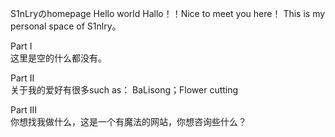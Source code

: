 S1nLryのhomepage
Hello world
Hallo！！Nice to meet you here！
This is my personal space of S1nlry。
                                                                
Part I                                                                                                                                                                    
          这里是空的什么都没有。
               
Part II                                                                                                                                                                    
          关于我的爱好有很多such as： BaLisong；Flower cutting

Part III                                                                                                                                                                   
          你想找我做什么，这是一个有魔法的网站，你想咨询些什么？

